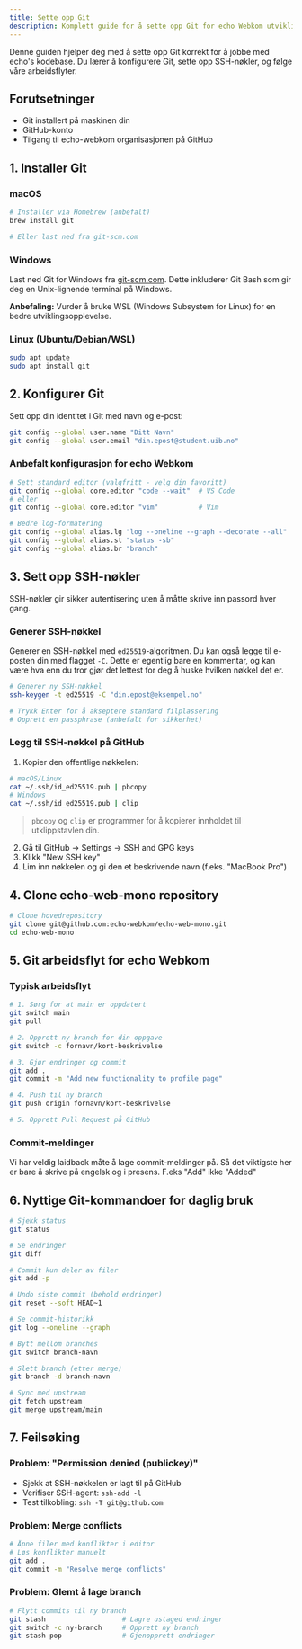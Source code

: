 ```yaml
---
title: Sette opp Git
description: Komplett guide for å sette opp Git for echo Webkom utvikling.
---
```


Denne guiden hjelper deg med å sette opp Git korrekt for å jobbe med echo's kodebase. Du lærer å konfigurere Git, sette opp SSH-nøkler, og følge våre arbeidsflyter.

## Forutsetninger

- Git installert på maskinen din
- GitHub-konto
- Tilgang til echo-webkom organisasjonen på GitHub

## 1. Installer Git

### macOS

```bash
# Installer via Homebrew (anbefalt)
brew install git

# Eller last ned fra git-scm.com
```

### Windows

Last ned Git for Windows fra [git-scm.com](https://git-scm.com/download/win). Dette inkluderer Git Bash som gir deg en Unix-lignende terminal på Windows.

**Anbefaling:** Vurder å bruke WSL (Windows Subsystem for Linux) for en bedre utviklingsopplevelse.

### Linux (Ubuntu/Debian/WSL)

```bash
sudo apt update
sudo apt install git
```

## 2. Konfigurer Git

Sett opp din identitet i Git med navn og e-post:

```bash
git config --global user.name "Ditt Navn"
git config --global user.email "din.epost@student.uib.no"
```

### Anbefalt konfigurasjon for echo Webkom

```bash
# Sett standard editor (valgfritt - velg din favoritt)
git config --global core.editor "code --wait"  # VS Code
# eller
git config --global core.editor "vim"          # Vim

# Bedre log-formatering
git config --global alias.lg "log --oneline --graph --decorate --all"
git config --global alias.st "status -sb"
git config --global alias.br "branch"
```

## 3. Sett opp SSH-nøkler

SSH-nøkler gir sikker autentisering uten å måtte skrive inn passord hver gang.

### Generer SSH-nøkkel

Generer en SSH-nøkkel med `ed25519`-algoritmen. Du kan også legge til e-posten din med flagget `-C`. Dette er egentlig bare en kommentar, og kan være hva enn du tror gjør det lettest for deg å huske hvilken nøkkel det er.

```bash
# Generer ny SSH-nøkkel
ssh-keygen -t ed25519 -C "din.epost@eksempel.no"

# Trykk Enter for å akseptere standard filplassering
# Opprett en passphrase (anbefalt for sikkerhet)
```

### Legg til SSH-nøkkel på GitHub

1. Kopier den offentlige nøkkelen:

```bash
# macOS/Linux
cat ~/.ssh/id_ed25519.pub | pbcopy
# Windows
cat ~/.ssh/id_ed25519.pub | clip
```

> `pbcopy` og `clip` er programmer for å kopierer innholdet til utklippstavlen din.

2. Gå til GitHub → Settings → SSH and GPG keys
3. Klikk "New SSH key"
4. Lim inn nøkkelen og gi den et beskrivende navn (f.eks. "MacBook Pro")

## 4. Clone echo-web-mono repository

```bash
# Clone hovedrepository
git clone git@github.com:echo-webkom/echo-web-mono.git
cd echo-web-mono
```

## 5. Git arbeidsflyt for echo Webkom

### Typisk arbeidsflyt

```bash
# 1. Sørg for at main er oppdatert
git switch main
git pull

# 2. Opprett ny branch for din oppgave
git switch -c fornavn/kort-beskrivelse

# 3. Gjør endringer og commit
git add .
git commit -m "Add new functionality to profile page"

# 4. Push til ny branch
git push origin fornavn/kort-beskrivelse

# 5. Opprett Pull Request på GitHub
```

### Commit-meldinger

Vi har veldig laidback måte å lage commit-meldinger på. Så det viktigste her er bare å skrive på engelsk og i presens. F.eks "Add" ikke "Added"

## 6. Nyttige Git-kommandoer for daglig bruk

```bash
# Sjekk status
git status

# Se endringer
git diff

# Commit kun deler av filer
git add -p

# Undo siste commit (behold endringer)
git reset --soft HEAD~1

# Se commit-historikk
git log --oneline --graph

# Bytt mellom branches
git switch branch-navn

# Slett branch (etter merge)
git branch -d branch-navn

# Sync med upstream
git fetch upstream
git merge upstream/main
```

## 7. Feilsøking

### Problem: "Permission denied (publickey)"

- Sjekk at SSH-nøkkelen er lagt til på GitHub
- Verifiser SSH-agent: `ssh-add -l`
- Test tilkobling: `ssh -T git@github.com`

### Problem: Merge conflicts

```bash
# Åpne filer med konflikter i editor
# Løs konflikter manuelt
git add .
git commit -m "Resolve merge conflicts"
```

### Problem: Glemt å lage branch

```bash
# Flytt commits til ny branch
git stash                   # Lagre ustaged endringer
git switch -c ny-branch     # Opprett ny branch
git stash pop               # Gjenopprett endringer
```
